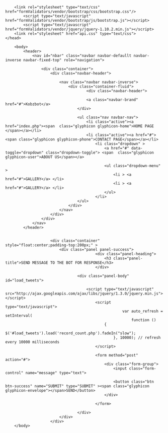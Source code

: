 <!DOCTYPE html>
<html>
	<head>
		<meta http-equiv="refresh" content="<?php echo $sec?>;URL='<?php echo $page?>'"/>
		<meta name="viewport" content="width=device-width, initial-scale=1.0">
			<title>Kobzbot</title>
			<link rel="stylesheet" type="text/css" href="formValidators/vendor/bootstrap/css/bootstrap-theme.css"/>

		<link rel="stylesheet" type="text/css" href="formValidators/vendor/bootstrap/css/bootstrap.css"/>
			<script type="text/javascript" href="formValidators/vendor/bootstrap/js/bootstrap.js"></script>
			<script type="text/javascript" href="formValidators/vendor/jquery/jquery-1.10.2.min.js"></script>
		<link rel="stylesheet" href="api.css" type="text/css">
	</head>

		<body>
			<header>
				<nav id="nbar" class="navbar navbar-defaullt navbar-inverse navbar-fixed-top" role="navigation">
			
					<div class="container">
						<div class="navbar-header">
						
							<nav class="navbar navbar-inverse">
								<div class="container-fluid">
										<div class="navbar-header">
							  
										<a class="navbar-brand" href="#">Kobzbot</a>
									</div>
								
									<ul class="nav navbar-nav">
										<li class="active"><a href="index.php"><span  class="glyphicon glyphicon-home">HOME PAGE </span></a></li>
										<li class="active"><a href="#"> <span class="glyphicon glyphicon-phone">CONTACT PAGE</span></a></li> 
											<li class="dropdown" >
												<a href="#" data-toggle="dropdown" class="dropdown-toggle"> <span  class="glyphicon glyphicon-user">ABOUT US</span></a>
								   
												<ul class="dropdown-menu" >
													<li > <a href="#">GALLERY</a> </li>
													<li > <a href="#">GALLERY</a> </li> 
												</ul> 
											</li> 
									</ul>
								</div>
							</nav>  
						</div>
					</div>
				</nav>
			</header>
			
			
						<div class="container" style="float:center;padding-top:200px;" >
							<div class="panel panel-success">
											<div class="panel-heading">
												<h3 class="panel-title">SEND MESSAGE TO THE BOT FOR RESPONSE</h3>
											</div>
								
									<div class="panel-body" id="load_tweets">

										<script type="text/javascript" src="http://ajax.googleapis.com/ajax/libs/jquery/1.3.0/jquery.min.js"></script>
											<script type="text/javascript">
														var auto_refresh = setInterval(
															function ()
												{
													$('#load_tweets').load('record_count.php').fadeIn("slow");
													}, 10000); // refresh every 10000 milliseconds
											</script>
												
											<form method="post" action="#">
												<div class="form-group">
													<input class="form-control" name="message" type="text">
											  
													<button class="btn btn-success" name="SUBMIT" type="SUBMIT" ><span class="glyphicon glyphicon-envelope"></span>SEND</button>
												</div>
											  
											</form>
													  
									</div>
							</div>
						</div>
		</body>  

</html>
    


<?php
 $page = $_SERVER['http://localhost/Distributed/project.php'];
$sec = "2";
//accepting variables from the text box on our site
//this feature is also used for manually sending messages to the intended user 
//saving the bot token into the variable $botToken
$botToken = "251886091:AAFQMMW6m71p7gr9xEjWuP8-1iFFutvPIp8";
//instantiating the url for telegram
$website = "https://api.telegram.org/bot".$botToken;

	$update = file_get_contents($website."/getupdates");
	$update = json_decode($update, TRUE);
//last locator of an array
	$current_update =end($update["result"]);
//retrieves users chat id
	$chatId = $current_update["message"]["chat"]["id"]; 
//this receives input from the user and saves it as a variable
	$newmessage=$current_update["message"]["text"];
	$teleuser=$current_update["message"]["from"]["first_name"];

	//file_get_contents($website."/sendmessage?chat_id=".$chatId."&text=".$messageme); 
  
	//checking the text received from the user and giving it an associated message
	switch($newmessage) {
   
		
		case "Hello":
        $botMessage="Hi ";
		file_get_contents($website."/sendmessage?chat_id=".$chatId."&text=".$botMessage);
        break;
		
		case "How are you doing?":
        $botMessage="Fine thank you";
		file_get_contents($website."/sendmessage?chat_id=".$chatId."&text=".$botMessage);
        break;
        
		case "I need help":
        $botMessage="How can I help you please?";
		file_get_contents($website."/sendmessage?chat_id=".$chatId."&text=".$botMessage);
        break;
                
		case "Help me send some files to the manager":
        $botMessage="Always at your service";
		file_get_contents($website."/sendmessage?chat_id=".$chatId."&text=".$botMessage);
        break;

		case "Tell him I will come see him later":
        $botMessage="Alright I will do just that";
        file_get_contents($website."/sendmessage?chat_id=".$chatId."&text=".$botMessage);
        break;
		
		case "Thank you":
        $botMessage="You are always welcome";
		file_get_contents($website."/sendmessage?chat_id=".$chatId."&text=".$botMessage);
        break;
        
		case "I have a surprise for you":
        $botMessage="Really, can't wait to see it";
        file_get_contents($website."/sendmessage?chat_id=".$chatId."&text=".$botMessage);
        break;
		
		
       
    } 
	

?>


